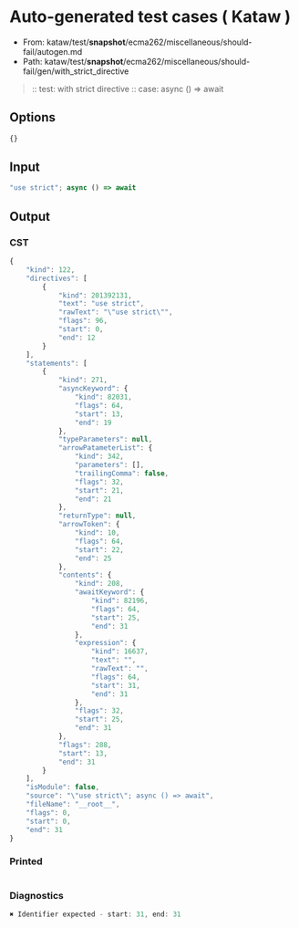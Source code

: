 # Auto-generated test cases ( Kataw )
- From: kataw/test/__snapshot__/ecma262/miscellaneous/should-fail/autogen.md
- Path: kataw/test/__snapshot__/ecma262/miscellaneous/should-fail/gen/with_strict_directive
> :: test: with strict directive
> :: case: async () => await
## Options

`````js
{}
`````
## Input

`````js
"use strict"; async () => await
`````
## Output

### CST

```javascript
{
    "kind": 122,
    "directives": [
        {
            "kind": 201392131,
            "text": "use strict",
            "rawText": "\"use strict\"",
            "flags": 96,
            "start": 0,
            "end": 12
        }
    ],
    "statements": [
        {
            "kind": 271,
            "asyncKeyword": {
                "kind": 82031,
                "flags": 64,
                "start": 13,
                "end": 19
            },
            "typeParameters": null,
            "arrowPatameterList": {
                "kind": 342,
                "parameters": [],
                "trailingComma": false,
                "flags": 32,
                "start": 21,
                "end": 21
            },
            "returnType": null,
            "arrowToken": {
                "kind": 10,
                "flags": 64,
                "start": 22,
                "end": 25
            },
            "contents": {
                "kind": 208,
                "awaitKeyword": {
                    "kind": 82196,
                    "flags": 64,
                    "start": 25,
                    "end": 31
                },
                "expression": {
                    "kind": 16637,
                    "text": "",
                    "rawText": "",
                    "flags": 64,
                    "start": 31,
                    "end": 31
                },
                "flags": 32,
                "start": 25,
                "end": 31
            },
            "flags": 288,
            "start": 13,
            "end": 31
        }
    ],
    "isModule": false,
    "source": "\"use strict\"; async () => await",
    "fileName": "__root__",
    "flags": 0,
    "start": 0,
    "end": 31
}
```

### Printed

```javascript

```

### Diagnostics

```javascript
✖ Identifier expected - start: 31, end: 31

```

